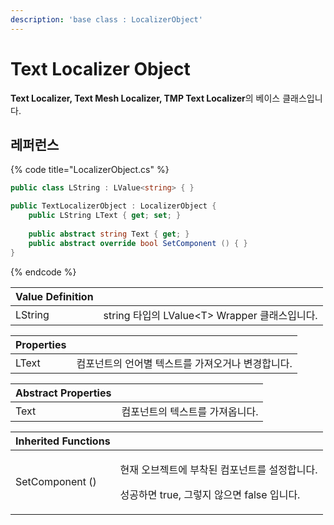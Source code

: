 ```yaml
---
description: 'base class : LocalizerObject'
---
```


# Text Localizer Object

**Text Localizer, Text Mesh Localizer, TMP Text Localizer**의 베이스 클래스입니다.

## 레퍼런스

{% code title="LocalizerObject.cs" %}
```csharp
public class LString : LValue<string> { }

public TextLocalizerObject : LocalizerObject {
    public LString LText { get; set; }
    
    public abstract string Text { get; }
    public abstract override bool SetComponent () { }
}
```
{% endcode %}

| Value Definition |  |
| :--- | :--- |
| LString | string 타입의 LValue&lt;T&gt; Wrapper 클래스입니다. |

| **Properties** |  |
| :--- | :--- |
| LText | 컴포넌트의 언어별 텍스트를 가져오거나 변경합니다. |

| Abstract Properties |  |
| :--- | :--- |
| Text | 컴포넌트의 텍스트를 가져옵니다. |

<table>
  <thead>
    <tr>
      <th style="text-align:left">Inherited Functions</th>
      <th style="text-align:left"></th>
    </tr>
  </thead>
  <tbody>
    <tr>
      <td style="text-align:left">SetComponent ()</td>
      <td style="text-align:left">
        <p>&#xD604;&#xC7AC; &#xC624;&#xBE0C;&#xC81D;&#xD2B8;&#xC5D0; &#xBD80;&#xCC29;&#xB41C;
          &#xCEF4;&#xD3EC;&#xB10C;&#xD2B8;&#xB97C; &#xC124;&#xC815;&#xD569;&#xB2C8;&#xB2E4;.</p>
        <p>&#xC131;&#xACF5;&#xD558;&#xBA74; true, &#xADF8;&#xB807;&#xC9C0; &#xC54A;&#xC73C;&#xBA74;
          false &#xC785;&#xB2C8;&#xB2E4;.</p>
      </td>
    </tr>
  </tbody>
</table>



